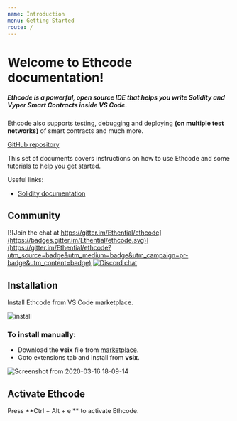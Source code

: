 ```yaml
---
name: Introduction
menu: Getting Started
route: /
---
```

# Welcome to Ethcode documentation!

##### Ethcode is a powerful, open source IDE that helps you write Solidity and Vyper Smart Contracts inside VS Code.

Ethcode also supports testing, debugging and deploying **(on multiple test networks)** of smart contracts and much more. 

[GitHub repository](https://github.com/ethential/ethcode)

This set of documents covers instructions on how to use Ethcode and some tutorials to help you get started.

Useful links:
* [Solidity documentation](https://solidity.readthedocs.io/en/v0.6.4/)

## Community
[![Join the chat at https://gitter.im/Ethential/ethcode](https://badges.gitter.im/Ethential/ethcode.svg)](https://gitter.im/Ethential/ethcode?utm_source=badge&utm_medium=badge&utm_campaign=pr-badge&utm_content=badge)
[![Discord chat](https://img.shields.io/discord/722971683388129290?color=7389D8&logo=discord&logoColor=ffffff)](https://discord.gg/87sE7Bm)



## Installation

Install Ethcode from VS Code marketplace.

![install](https://user-images.githubusercontent.com/9979182/93333542-15c4c080-f841-11ea-8c18-5b6b50db9241.png)

### To install manually:

* Download the **vsix** file from [marketplace](https://marketplace.visualstudio.com/items?itemName=ethential.ethcode).
* Goto extensions tab and install from **vsix**.

![Screenshot from 2020-03-16 18-09-14](https://user-images.githubusercontent.com/9979182/76759278-5cadfc80-67b1-11ea-9315-e1426871bb6d.png)

## Activate Ethcode

Press **Ctrl + Alt + e ** to activate Ethcode.
